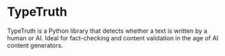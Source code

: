 # TypeTruth
TypeTruth is a Python library that detects whether a text is written by a human or AI. Ideal for fact-checking and content validation in the age of AI content generators.
